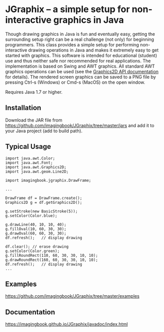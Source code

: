 # JGraphix &ndash; a simple setup for non-interactive graphics in Java

Though drawing graphics in Java is fun and eventually easy, getting the surrounding setup right
can be a real challenge (not only) for beginning programmers.
This class provides a simple setup for performing non-interactive drawing
operations in Java and makes it extremely easy to get started with graphics.
This software is intended for educational (student) use and thus neither safe nor
recommended for real applications. The implementation is based on Swing and AWT 
graphics. All standard AWT graphics operations can be used (see the
<a href="https://docs.oracle.com/javase/8/docs/api/index.html?java/awt/Graphics2D.html">
Graphics2D API documentation</a> for details).
The rendered screen graphics can be saved to a PNG file by pressing
Ctrl-s (Windows) or Cmd-s (MacOS) on the open window.

Requires Java 1.7 or higher.

## Installation
Download the JAR file from https://github.com/imagingbook/JGraphix/tree/master/jars
and add it to your Java project (add to build path).

## Typical Usage

````
import java.awt.Color;
import java.awt.Font;
import java.awt.Graphics2D;
import java.awt.geom.Line2D;

import imagingbook.jgraphix.DrawFrame;

...

DrawFrame df = DrawFrame.create();
Graphics2D g = df.getGraphics2D();
   
g.setStroke(new BasicStroke(5));
g.setColor(Color.blue);
   
g.drawLine(40, 10, 10, 40);
g.fillOval(10, 60, 30, 30);
g.drawOval(60, 60, 30, 30);
df.refresh();	// display drawing
 
df.clear();	// erase drawing
g.setColor(Color.green);
g.fillRoundRect(110, 60, 30, 30, 10, 10);
g.drawRoundRect(160, 60, 30, 30, 10, 10);
df.refresh();	// display drawing
...  
````

## Examples
https://github.com/imagingbook/JGraphix/tree/master/examples

## Documentation
https://imagingbook.github.io/JGraphix/javadoc/index.html
